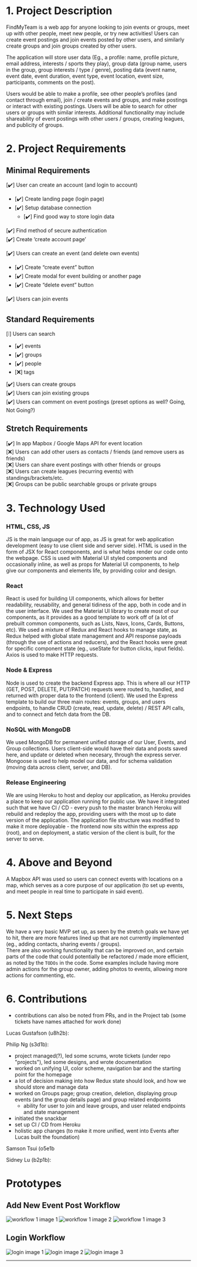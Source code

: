 # 1. Project Description #

FindMyTeam is a web app for anyone looking to join events or groups, 
meet up with other people, meet new people, or try new activities!
Users can create event postings and join events posted by other users, 
and similarly create groups and join groups created by other users.

The application will store user data (Eg., a profile: name, profile picture, email address, interests / sports they play), 
group data (group name, users in the group, group interests / type / genre), 
posting data (event name, event date, event duration, event type, event location, event size, participants, comments on the post). 

Users would be able to make a profile, see other people’s profiles (and contact through email), join / create events and groups, 
and make postings or interact with existing postings. 
Users will be able to search for other users or groups with similar interests. 
Additional functionality may include shareability of event postings with other users / groups, creating leagues, and publicity of groups.

# 2. Project Requirements #
## Minimal Requirements ##
[:heavy_check_mark:] User can create an account (and login to account)  
- [:heavy_check_mark:] Create landing page (login page)  
- [:heavy_check_mark:] Setup database connection  
  - [:heavy_check_mark:] Find good way to store login data   

[:heavy_check_mark:] Find method of secure authentication  
[:heavy_check_mark:] Create ‘create account page’  

[:heavy_check_mark:] Users can create an event (and delete own events)  
- [:heavy_check_mark:] Create “create event” button  
- [:heavy_check_mark:] Create modal for event building or another page  
- [:heavy_check_mark:] Create “delete event” button  

[:heavy_check_mark:] Users can join events   

## Standard Requirements ##
[:grey_exclamation:] Users can search
- [:heavy_check_mark:] events
- [:heavy_check_mark:] groups
- [:heavy_check_mark:] people
- [:x:] tags

[:heavy_check_mark:] Users can create groups  
[:heavy_check_mark:] Users can join existing groups  
[:heavy_check_mark:] Users can comment on event postings (preset options as well? Going, Not Going?)

## Stretch Requirements ##
[:heavy_check_mark:] In app Mapbox / Google Maps API for event location  
[:x:] Users can add other users as contacts / friends (and remove users as friends)  
[:x:] Users can share event postings with other friends or groups  
[:x:] Users can create leagues (recurring events) with standings/brackets/etc.  
[:x:] Groups can be public searchable groups or private groups  

# 3. Technology Used #
### HTML, CSS, JS
JS is the main language our of app, as JS is great for web application development (easy to use client side and server side).
HTML is used in the form of JSX for React components, and is what helps render our code onto the webpage. 
CSS is used with Material UI styled components and occasionally inline, as well as props for Material UI components,
to help give our components and elements life, by providing color and design.

### React 
React is used for building UI components, which allows for better readability, reusability, and general tidiness of the app,
both in code and in the user interface. 
We used the Material UI library to create most of our components, as it provides as a good template to work off of (a lot of prebuilt common components, such as Lists, Navs, Icons, Cards, Buttons, etc).
We used a mixture of Redux and React hooks to manage state, 
as Redux helped with global state management and API response payloads (through the use of actions and reducers), 
and the React hooks were great for specific component state (eg., useState for button clicks, input fields).
Axios is used to make HTTP requests.

### Node & Express
Node is used to create the backend Express app.
This is where all our HTTP (GET, POST, DELETE, PUT/PATCH) requests were routed to, handled, 
and returned with proper data to the frontend (client).
We used the Express template to build our three main routes: events, groups, and users endpoints, to handle
CRUD (create, read, update, delete) / REST API calls, and to connect and fetch data from the DB.

### NoSQL with MongoDB
We used MongoDB for permanent unified storage of our User, Events, and Group collections. 
Users client-side would have their data and posts saved here, and update or deleted when necesary, through the express server.
Mongoose is used to help model our data, and for schema validation (moving data across client, server, and DB).

### Release Engineering
We are using Heroku to host and deploy our application, as Heroku provides a place to keep our application running for public use. 
We have it integrated such that we have CI / CD - every push to the master branch Heroku will rebuild and redeploy the app, 
providing users with the most up to date version of the application.
The application file structure was modified to make it more deployable - the frontend now sits within the express app (root), 
and on deployment, a static version of the client is built, for the server to serve.

# 4. Above and Beyond #
A Mapbox API was used so users can connect events with locations on a map, which serves as a core purpose of our application 
(to set up events, and meet people in real time to participate in said event). 

# 5. Next Steps #
We have a very basic MVP set up, as seen by the stretch goals we have yet to hit, 
there are more features lined up that are not currently implemented (eg., adding contacts, sharing events / groups).  
There are also working functionality that can be improved on, and certain parts of the code that could potentially be refactored / 
made more efficient, as noted by the `TODOs` in the code. 
Some examples include having more admin actions for the group owner, adding photos to events, allowing more actions for commenting, etc.

# 6. Contributions #
- contributions can also be noted from PRs, and in the Project tab (some tickets have names attached for work done)

Lucas Gustafson (u8h2b):


Philip Ng (s3d1b): 
- project managed(?), led some scrums, wrote tickets (under repo "projects"), led some designs, and wrote documentation
- worked on unifying UI, color scheme, navigation bar and the starting point for the homepage
- a lot of decision making into how Redux state should look, and how we should store and manage data
- worked on Groups page; group creation, deletion, displaying group events (and the group details page) and group related endpoints
  - ability for user to join and leave groups, and user related endpoints and state management
- initiated the snackbar 
- set up CI / CD from Heroku
- holistic app changes (to make it more unified, went into Events after Lucas built the foundation)

Samson Tsui (o5e1b


Sidney Lu (b2p1b):


# Prototypes #
## Add New Event Post Workflow ##
![workflow 1 image 1](frontend/img/CPSC_455_PP1_AddEvent1.png)
![workflow 1 image 2](frontend/img/CPSC_455_PP1_AddEvent2.png)
![workflow 1 image 3](frontend/img/CPSC_455_AddEvent2.png)
## Login Workflow ##
![login image 1](frontend/img/CPSC_455_Login_1.png)
![login image 2](frontend/img/CPSC_455_Login_2.png)
![login image 3](frontend/img/CPSC_455_Login_3.png)

---
